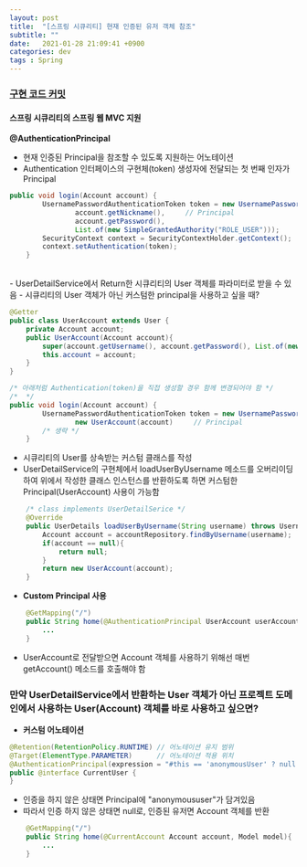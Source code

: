 ```yaml
---
layout: post
title:  "[스프링 시큐리티] 현재 인증된 유저 객체 참조"
subtitle: ""
date:   2021-01-28 21:09:41 +0900
categories: dev
tags : Spring
---
```


### [구현 코드 커밋]({{"https://github.com/blupine/studyolleh/commit/ea760790c370feb04d591ed5a842510825645930"}})


#### 스프링 시큐리티의 스프링 웹 MVC 지원

**@AuthenticationPrincipal**
- 현재 인증된 Principal을 참조할 수 있도록 지원하는 어노테이션
- Authentication 인터페이스의 구현체(token) 생성자에 전달되는 첫 번째 인자가 Principal

```java
public void login(Account account) {
        UsernamePasswordAuthenticationToken token = new UsernamePasswordAuthenticationToken(
                account.getNickname(),     // Principal
                account.getPassword(),
                List.of(new SimpleGrantedAuthority("ROLE_USER")));
        SecurityContext context = SecurityContextHolder.getContext();
        context.setAuthentication(token);
    }
```

<br>
- UserDetailService에서 Return한 시큐리티의 User 객체를 파라미터로 받을 수 있음
- 시큐리티의 User 객체가 아닌 커스텀한 principal을 사용하고 싶을 때?

```java
@Getter
public class UserAccount extends User {
    private Account account;
    public UserAccount(Account account){
        super(account.getUsername(), account.getPassword(), List.of(new SimpleGrantedAuthority("ROLE_"+ account.getRole())));
        this.account = account;
    }
}

/* 아래처럼 Authentication(token)을 직접 생성할 경우 함께 변경되어야 함 */
/*  */
public void login(Account account) {
        UsernamePasswordAuthenticationToken token = new UsernamePasswordAuthenticationToken(
                new UserAccount(account)     // Principal
        /* 생략 */
    }
```

- 시큐리티의 User를 상속받는 커스텀 클래스를 작성
- UserDetailService의 구현체에서 loadUserByUsername 메소드를 오버리이딩하여 위에서 작성한 클래스 인스턴스를 반환하도록 하면 커스텀한 Principal(UserAccount) 사용이 가능함

```java
    /* class implements UserDetailSerice */
    @Override
    public UserDetails loadUserByUsername(String username) throws UsernameNotFoundException {
        Account account = accountRepository.findByUsername(username);
        if(account == null){
            return null;
        }
        return new UserAccount(account);
    }
```

- **Custom Principal 사용**
```java
    @GetMapping("/")
    public String home(@AuthenticationPrincipal UserAccount userAccount, Model model){
        ...
    }
```

- UserAccount로 전달받으면 Account 객체를 사용하기 위해선 매번 getAccount() 메소드를 호출해야 함


### 만약 UserDetailService에서 반환하는 User 객체가 아닌 프로젝트 도메인에서 사용하는 User(Account) 객체를 바로 사용하고 싶으면?

- **커스텀 어노테이션**
```java
@Retention(RetentionPolicy.RUNTIME) // 어노테이션 유지 범위
@Target(ElementType.PARAMETER)      // 어노테이션 적용 위치
@AuthenticationPrincipal(expression = "#this == 'anonymousUser' ? null : account")
public @interface CurrentUser {
}
```
- 인증을 하지 않은 상태면 Principal에 "anonymoususer"가 담겨있음
- 따라서 인증 하지 않은 상태면 null로, 인증된 유저면 Account 객체를 반환

```java
    @GetMapping("/")
    public String home(@CurrentAccount Account account, Model model){
        ...
    }
```